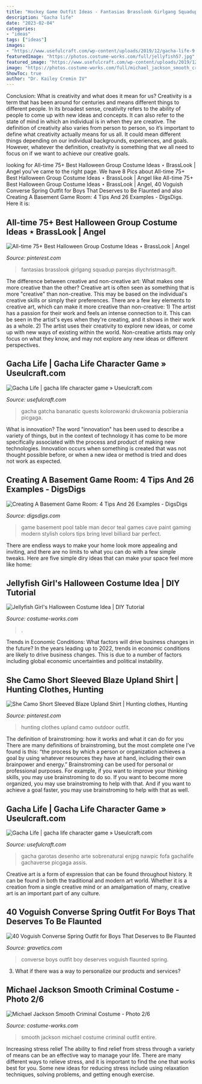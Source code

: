 ```yaml
---
title: "Hockey Game Outfit Ideas - Fantasias Brasslook Girlgang Squadup Parejas Diychristmasgift"
description: "Gacha life"
date: "2023-02-04"
categories:
- "ideas"
tags: ["ideas"]
images:
- "https://www.usefulcraft.com/wp-content/uploads/2019/12/gacha-life-9.jpg"
featuredImage: "https://photos.costume-works.com/full/jellyfish57.jpg"
featured_image: "https://www.usefulcraft.com/wp-content/uploads/2019/12/gacha-life-9.jpg"
image: "https://photos.costume-works.com/full/michael_jackson_smooth_criminal5.jpg"
ShowToc: true
author: "Dr. Kailey Cremin IV"
---
```



Conclusion: What is creativity and what does it mean for us?
Creativity is a term that has been around for centuries and means different things to different people. In its broadest sense, creativity refers to the ability of people to come up with new ideas and concepts. It can also refer to the state of mind in which an individual is in when they are creative. The definition of creativity also varies from person to person, so it’s important to define what creativity actually means for us all. It could mean different things depending on our individual backgrounds, experiences, and goals. However, whatever the definition, creativity is something that we all need to focus on if we want to achieve our creative goals.

	

		
looking for All-time 75+ Best Halloween Group Costume Ideas ⋆ BrassLook | Angel you've came to the right page. We have 8 Pics about All-time 75+ Best Halloween Group Costume Ideas ⋆ BrassLook | Angel like All-time 75+ Best Halloween Group Costume Ideas ⋆ BrassLook | Angel, 40 Voguish Converse Spring Outfit for Boys That Deserves to Be Flaunted and also Creating A Basement Game Room: 4 Tips And 26 Examples - DigsDigs. Here it is:
		
    
## All-time 75+ Best Halloween Group Costume Ideas ⋆ BrassLook | Angel

<img loading=lazy src="https://i.pinimg.com/736x/91/1c/59/911c59e7a2611900926c3eb15973d7f5.jpg" onerror="this.onerror=null;this.src='https://tse3.mm.bing.net/th?id=OIP.9Z-Kc-qRQVGUFdRQqaesHwHaJ4&amp;pid=15.1';" alt="All-time 75+ Best Halloween Group Costume Ideas ⋆ BrassLook | Angel">

_Source: pinterest.com_

>fantasias brasslook girlgang squadup parejas diychristmasgift. 

	

The difference between creative and non-creative art: What makes one more creative than the other?
Creative art is often seen as something that is more "creative" than non-creative. This may be based on the individual's creative skills or simply their preferences. There are a few key elements to creative art, which can make it more creative than non-creative: 1) The artist has a passion for their work and feels an intense connection to it. This can be seen in the artist's eyes when they're creating, and it shows in their work as a whole. 2) The artist uses their creativity to explore new ideas, or come up with new ways of existing within the world. Non-creative artists may only focus on what they know, and may not explore any new ideas or different perspectives.

    
## Gacha Life | Gacha Life Character Game » Useulcraft.com

<img loading=lazy src="https://www.usefulcraft.com/wp-content/uploads/2019/12/gacha-life-9.jpg" onerror="this.onerror=null;this.src='https://tse3.mm.bing.net/th?id=OIP.0aKj5K8nNRyo9Nit0IdE0wHaEK&amp;pid=15.1';" alt="Gacha Life | gacha life character game » Useulcraft.com">

_Source: usefulcraft.com_

>gacha gatcha bananatic quests kolorowanki drukowania pobierania picgaga. 

	

What is innovation?
The word "innovation" has been used to describe a variety of things, but in the context of technology it has come to be more specifically associated with the process and product of making new technologies. Innovation occurs when something is created that was not thought possible before, or when a new idea or method is tried and does not work as expected.

    
## Creating A Basement Game Room: 4 Tips And 26 Examples - DigsDigs

<img loading=lazy src="http://www.digsdigs.com/photos/stylish-pool-basement-game-room.jpg" onerror="this.onerror=null;this.src='https://tse3.mm.bing.net/th?id=OIP.1Zk5Z-0Rf5vt70BqOX5XxAHaKP&amp;pid=15.1';" alt="Creating A Basement Game Room: 4 Tips And 26 Examples - DigsDigs">

_Source: digsdigs.com_

>game basement pool table man decor teal games cave paint gaming modern stylish colors tips bring level billiard bar perfect. 

	

There are endless ways to make your home look more appealing and inviting, and there are no limits to what you can do with a few simple tweaks. Here are five simple diry ideas that can make your space feel more like home:

    
## Jellyfish Girl&#039;s Halloween Costume Idea | DIY Tutorial

<img loading=lazy src="https://photos.costume-works.com/full/jellyfish57.jpg" onerror="this.onerror=null;this.src='https://tse2.mm.bing.net/th?id=OIP.7aCCoDghYQ9xv-v6M9bV2AHaJ4&amp;pid=15.1';" alt="Jellyfish Girl&#039;s Halloween Costume Idea | DIY Tutorial">

_Source: costume-works.com_

>. 

	

Trends in Economic Conditions: What factors will drive business changes in the future?
In the years leading up to 2022, trends in economic conditions are likely to drive business changes. This is due to a number of factors including global economic uncertainties and political instability.

    
## She Camo Short Sleeved Blaze Upland Shirt | Hunting Clothes, Hunting

<img loading=lazy src="https://i.pinimg.com/736x/c4/d2/be/c4d2bedc4977a57da39c8cd04103c53a--women-hunting-camo-shorts.jpg" onerror="this.onerror=null;this.src='https://tse3.mm.bing.net/th?id=OIP.wrYCiMsKeqgA9q8PL2y8bAHaLH&amp;pid=15.1';" alt="She Camo Short Sleeved Blaze Upland Shirt | Hunting clothes, Hunting">

_Source: pinterest.com_

>hunting clothes upland camo outdoor outfit. 

	

The definition of brainstroming: how it works and what it can do for you
There are many definitions of brainstroming, but the most complete one I’ve found is this: “the process by which a person or organization achieves a goal by using whatever resources they have at hand, including their own brainpower and energy.” Brainstroming can be used for personal or professional purposes. For example, if you want to improve your thinking skills, you may use brainstroming to do so. If you want to become more organized, you may use brainstroming to help with that. And if you want to achieve a goal faster, you may use brainstroming to help with that as well.

    
## Gacha Life | Gacha Life Character Game » Useulcraft.com

<img loading=lazy src="https://www.usefulcraft.com/wp-content/uploads/2019/12/gacha-life-17.jpg" onerror="this.onerror=null;this.src='https://tse4.mm.bing.net/th?id=OIP.SOE_IcOG_u02BGz2pCncFgHaHa&amp;pid=15.1';" alt="Gacha Life | gacha life character game » Useulcraft.com">

_Source: usefulcraft.com_

>gacha garotas desenho arte sobrenatural enjpg nawpic fofa gachalife gachaverse picgaga assis. 

	

Creative art is a form of expression that can be found throughout history. It can be found in both the traditional and modern art world. Whether it is a creation from a single creative mind or an amalgamation of many, creative art is an important part of any culture.

    
## 40 Voguish Converse Spring Outfit For Boys That Deserves To Be Flaunted

<img loading=lazy src="https://www.gravetics.com/wp-content/uploads/2017/06/Little-Boy-In-Black-With-Red-Converse.jpg" onerror="this.onerror=null;this.src='https://tse1.mm.bing.net/th?id=OIP.2rNAfENAyNYQfnwDlgKmIgHaJQ&amp;pid=15.1';" alt="40 Voguish Converse Spring Outfit for Boys That Deserves to Be Flaunted">

_Source: gravetics.com_

>converse boys outfit boy deserves voguish flaunted spring. 

	

3. What if there was a way to personalize our products and services?

    
## Michael Jackson Smooth Criminal Costume - Photo 2/6

<img loading=lazy src="https://photos.costume-works.com/full/michael_jackson_smooth_criminal5.jpg" onerror="this.onerror=null;this.src='https://tse2.mm.bing.net/th?id=OIP.daFU3oSbWzi4iHdFDbXdyAHaJ3&amp;pid=15.1';" alt="Michael Jackson Smooth Criminal Costume - Photo 2/6">

_Source: costume-works.com_

>smooth jackson michael costume criminal outfit entire. 

	

Increasing stress relief
The ability to find relief from stress through a variety of means can be an effective way to manage your life. There are many different ways to relieve stress, and it is important to find the one that works best for you. Some new ideas for reducing stress include using relaxation techniques, solving problems, and getting enough exercise.

